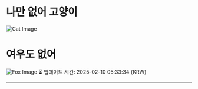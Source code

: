 
# 나만 없어 고양이

![Cat Image](https://cdn2.thecatapi.com/images/MTc2NTI1NA.jpg)

# 여우도 없어
![Fox Image](https://randomfox.ca/images/88.jpg)
⏳ 업데이트 시간: 2025-02-10 05:33:34 (KRW)

---
